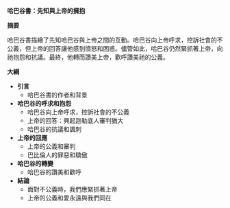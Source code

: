 **哈巴谷書：先知與上帝的擁抱**

**摘要**

哈巴谷書描繪了先知哈巴谷與上帝之間的互動。哈巴谷向上帝呼求，控訴社會的不公義，但上帝的回答讓他感到憤怒和困惑。儘管如此，哈巴谷仍然緊抓著上帝，向祂抱怨和抗議。最終，他轉而讚美上帝，歡呼讚美祂的公義。

**大綱**

* **引言**
    * 哈巴谷書的作者和背景
* **哈巴谷的呼求和抱怨**
    * 哈巴谷向上帝呼求，控訴社會的不公義
    * 上帝的回答：興起迦勒底人審判猶大
    * 哈巴谷的抗議和諷刺
* **上帝的回應**
    * 上帝的公義和審判
    * 巴比倫人的罪惡和驕傲
* **哈巴谷的轉變**
    * 哈巴谷的讚美和歡呼
* **結論**
    * 面對不公義時，我們應緊抓著上帝
    * 上帝的公義和愛永遠與我們同在
